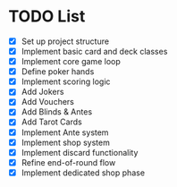 # TODO List

- [x] Set up project structure
- [x] Implement basic card and deck classes
- [x] Implement core game loop
- [x] Define poker hands
- [x] Implement scoring logic
- [x] Add Jokers
- [x] Add Vouchers
- [x] Add Blinds & Antes
- [x] Add Tarot Cards
- [x] Implement Ante system
- [x] Implement shop system
- [x] Implement discard functionality
- [x] Refine end-of-round flow
- [x] Implement dedicated shop phase